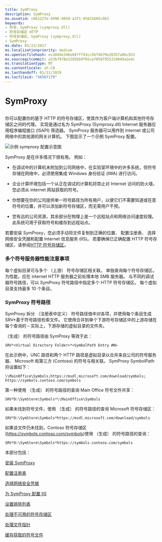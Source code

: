 ```yaml
---
title: SymProxy
description: SymProxy
ms.assetid: c0b122fe-4996-4659-a3f1-95831605c0b3
keywords:
- 符号，SymProxy (symproxy.dll)
- 符号存储区 HTTP
- 符号存储区，SymProxy (symproxy.dll)
- SymProxy
ms.date: 05/23/2017
ms.localizationpriority: medium
ms.openlocfilehash: eca844e346e047ff43cc5bf4b79e28357a0bc933
ms.sourcegitcommit: a33b7978e22d5bb9f65ca7056f955319049a2e4c
ms.translationtype: MT
ms.contentlocale: zh-CN
ms.lasthandoff: 01/31/2019
ms.locfileid: "56567179"
---
```

# <a name="symproxy"></a>SymProxy


## <span id="ddk_using_other_symbol_stores_dbg"></span><span id="DDK_USING_OTHER_SYMBOL_STORES_DBG"></span>


你可以配置你的基于 HTTP 的符号存储区，使其作为客户端计算机和其他符号存储区之间的代理。 实现是通过名为 SymProxy (Symproxy.dll) Internet 服务器应用程序编程接口 (ISAPI) 筛选器。 SymProxy 服务器可以用作到 Internet 或公司网络中的其他源的网关计算机。 下图显示了一个示例 SymProxy 配置。

![示例 symproxy 配置示意图](images/symproxy-configuration.png)

SymProxy 是在许多情况下很有用。 例如：

-   在调试中的计算机未附加到公司网络中，在实验室环境中的许多系统，但符号存储在网络中，必须使用集成 Windows 身份验证 (IWA) 进行访问。

-   企业计算环境包括一个从正在调试的计算机将禁止对 Internet 访问的防火墙，您必须从 internet 网站获取的符号。

-   你想要在你的公司提供单一符号路径为所有用户，以便它们不需要知道或在意符号的位置，并可以添加新符号存储区，而无需用户干预。

-   您有远的公司资源，其余部分在物理上是一个远程站点和网络访问速度较慢。 此系统可用于获取符号和缓存到远程站点。

若要安装 SymProxy，您必须手动将文件复制到正确的位置、 配置注册表、 选择网络安全凭据和配置 Internet 信息服务 (IIS)。 若要确保已正确配置 HTTP 符号存储区，请参阅[HTTP 符号存储区](http-symbol-stores.md)。

### <a name="span-idmultiplesymbolserverperformanceconsiderationsspanspan-idmultiplesymbolserverperformanceconsiderationsspanspan-idmultiplesymbolserverperformanceconsiderationsspanmultiple-symbol-server-performance-considerations"></a><span id="Multiple_Symbol_Server_Performance_Considerations"></span><span id="multiple_symbol_server_performance_considerations"></span><span id="MULTIPLE_SYMBOL_SERVER_PERFORMANCE_CONSIDERATIONS"></span>多个符号服务器性能注意事项

每个虚拟目录可与多个 （上游） 符号存储区相关联。 单独查询每个符号存储区。 为性能，应在 internet HTTP 服务器之前处理本地 SMB 服务器。 与不同的调试器符号路径，可以 SymProxy 符号路径中指定多个 HTTP 符号存储区。 每个虚拟目录支持最多 10 个条目。

### <a name="span-idsymproxysymbolpathspanspan-idsymproxysymbolpathspanspan-idsymproxysymbolpathspansymproxy-symbol-path"></a><span id="SymProxy_Symbol_Path"></span><span id="symproxy_symbol_path"></span><span id="SYMPROXY_SYMBOL_PATH"></span>SymProxy 符号路径

SymProxy 拆分 （注册表中定义） 符号路径值中对各项，并使用每个条目生成 SRV\*基于符号路径检索文件。 它使用合并到单个下游符号存储区中的上游存储在每个查询的 – 实际上，下游存储的虚拟目录的文件夹。

（生成） 的符号路径由 SymProxy 等效于此：

```dbgcmd
SRV*<Virtual Directory Folder>*<SymbolPath Entry #N>
```

在此示例中，UNC 路径和两个 HTTP 路径是虚拟目录以合并来自公司的符号服务器、 Microsoft 和第三方 (Contoso) 的符号与相关联。 SymProxy SymbolPath 将设置如下：

```console
\\MainOffice\Symbols;https://msdl.microsoft.com/download/symbols;
https://symbols.contoso.com/symbols
```

第一种使用 （生成） 的符号路径的查询 Main Office 符号文件共享：

```dbgcmd
SRV*D:\SymStore\Symbols*\\MainOffice\Symbols
```

如果未找到符号文件，使用 （生成） 的符号路径的查询 Microsoft 符号存储区：

```dbgcmd
SRV*D:\SymStore\Symbols*https://msdl.microsoft.com/download/symbols
```

如果该文件仍未找到，Contoso 符号存储区 (https://symbols.contoso.com/symbols)使用 （生成） 的符号路径的查询：

```dbgcmd
SRV*D:\SymStore\Symbols*https://symbols.contoso.com/symbols
```

本部分包括：

[安装 SymProxy](installing-symproxy.md)

[配置注册表](configuring-the-registry.md)

[选择网络安全凭据](choosing-network-security-credentials.md)

[为 SymProxy 配置 IIS](configuring-iis-for-symproxy.md)

[设置排除列表](setting-up-exclusion-lists.md)

[处理不可用的符号存储区](dealing-with-unavailable-symbol-stores.md)

[处理文件指针](handling-file-pointers.md)

[缓存获取的符号文件](caching-acquired-symbol-files.md)

 

 





